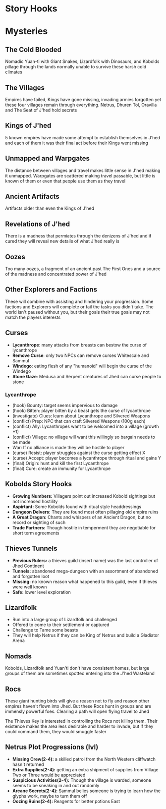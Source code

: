 # Story Hooks
# Mysteries

## The Cold Blooded

Nomadic Yuan-ti with Giant Snakes, Lizardfolk with Dinosaurs, and Kobolds pillage through the lands normally unable to survive these harsh cold climates

## The Villages

Empires have failed, Kings have gone missing, invading armies forgotten yet these four villages remain through everything. Netrus, Dhuren Tol, Oravilla and The Seat of J'hed hold secrets

## Kings of J'hed

5 known empires have made some attempt to establish themselves in J'hed and each of them it was their final act before their Kings went missing

## Unmapped and Warpgates

The distance between villages and travel makes little sense in J'hed making it unmapped. Warpgates are scattered making travel passable, but little is known of them or even that people use them as they travel

  
## Ancient Artifacts

Artifacts older than even the Kings of J'hed

## Revelations of J'hed

There is a madness that permiates through the denizens of J'hed and if cured they will reveal new details of what J'hed really is

## Oozes

Too many oozes, a fragment of an ancient past The First Ones and a source of the madness and concentrated power of J'hed

## Other Explorers and Factions

These will combine with assisting and hindering your progression. Some factions and Explorers will complete or fail the tasks you didn't take. The world isn't paused without you, but their goals their true goals may not match the players interests

## Curses

- **Lycanthrope**: many attacks from breasts can bestow the curse of lycanthrope
- **Remove Curse**: only two NPCs can remove curses Whitescale and Sammul
- **Windego**: eating flesh of any "humanoid" will begin the curse of the Windego
- **Stone Gaze**: Medusa and Serpent creatures of Jhed can curse people to stone

### Lycanthrope

- (hook) Bounty: target seems impervious to damage
- (hook) Bitten: player bitten by a beast gets the curse of lycanthrope
- (investigate) Clues: learn about Lycanthrope and Silvered Weapons
- (conflict) Prep: NPC that can craft Silvered Weapons (100g each)
- (conflict) Ally: Lycanthropes want to be welcomed into a village (growth +1)
- (conflict) Village: no village will want this willingly so bargain needs to be made
- War: If no alliance is made they will be hostile to player
- (curse) Resist: player struggles against the curse getting effect X
- (curse) Accept: player becomes a lycanthrope through ritual and gains Y
- (final) Origin: hunt and kill the first Lycanthrope 
- (final) Cure: create an immunity for Lycanthrope

## Kobolds Story Hooks

- **Growing Numbers:** Villagers point out increased Kobold sightings but not increased hostility
- **Aspirtant:** Some Kobolds found with ritual style headdressings
- **Dungeon Delvers:** They are found most often pillaging old empire ruins
- **A Great Dragon:** Chants and whispers of an Ancient Dragon, but no record or sighting of such
- **Trade Partners:** Though hostile in temperment they are negotiable for short term agreements

## Thieves Tunnels

- **Previous Rulers:** a thieves guild (insert name) was the last controller of Jhed Continent
- **Tunnels:** abandoned mega-dungeon with an assortment of abandoned and forgotten loot
- **Missing:** no known reason what happened to this guild, even if thieves were well known
- **Safe:** lower level exploration

## Lizardfolk

- Run into a large group of Lizardfolk and challenged
- Offered to come to their settlement or captured
- Challenge to Tame some beasts
- They will help Netrus if they can be King of Netrus and build a Gladiator Arena

## Nomads

Kobolds, Lizardfolk and Yuan'ti don't have consistent homes, but large groups of them are sometimes spotted entering into the J'hed Wasteland

## Rocs

These giant hunting birds will give a reason not to fly and reason other empires haven't flown into Jhed. But these Rocs hunt in groups and are immensly powerful foes. Clearing a path will open flying travel to Jhed

The Thieves Key is interested in controlling the Rocs not killing them. Their existence makes the area less desirable and harder to invade, but if they could command them, they would smuggle faster

## Netrus Plot Progressions (lvl)

- **Missing Crew(2-4):** a skilled patrol from the North Western cliffwatch hasn't returned
- **Extra Supplies(2-4):** getting an extra shipment of supplies from Village Two or Three would be appreciated
- **Suspicious Activities(2-4):** Though the village is warded, someone seems to be sneaking in and out randomly
- **Arcane Secrets(2-4):** Sammul belies someone is trying to learn how the glyphs work, maybe to turn them off
- **Oozing Ruins(2-4):** Reagents for better potions East


